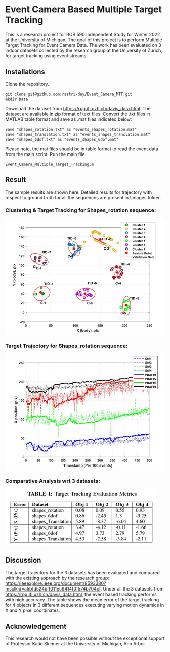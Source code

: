 # Event Camera Based Multiple Target Tracking
This is a research project for ROB 590 Independent Study for Winter 2022 at the University of Michigan. The goal of this project is to perform Multiple Target Tracking for Event Camera Data. The work has been evaluated on 3 indoor datasets collected by the research group at the University of Zurich, for target tracking using event streams. 
## Installations
Clone the repository.
```
git clone git@github.com:rastri-dey/Event_Camera_MTT.git
mkdir Data
```
Download the dataset from https://rpg.ifi.uzh.ch/davis_data.html.
The dataset are available in zip format of text files. Convert the .txt files in MATLAB table format and save as .mat files indicated below:
```
Save "shapes_rotation.txt" as "events_shapes_rotation.mat"
Save "shapes_translation.txt" as "events_shapes_translation.mat"
Save "shapes_6dof.txt" as "events_shapes_6dof.mat"
```
Please note, the mat files should be in table format to read the event data from the main script. Run the main file.
```
Event_Camera_Multiple_Target_Tracking.m
```

## Result
The sample results are shown here. Detailed results for trajectory with respect to ground truth for all the sequences are present in \images folder.
### Clustering & Target Tracking for Shapes_rotation sequence:
![](images/Cluster_Track_ValGate.jpg)
### Target Trajectory for Shapes_rotation sequence:
![](images/GT_Traj_X_shapes_Rot.jpg)
### Comparative Analysis wrt 3 datasets:
![](images/Evaluation_Error_Table.jpg)

## Discussion
The target trajectory for the 3 datasets has been evaluated and compared with the existing approach by the research group: https://ieeexplore.ieee.org/document/8593380?msclkid=a5bfd524bff011ec9414f0f574b704cf. Under all the 3 datasets from https://rpg.ifi.uzh.ch/davis_data.html, the event based tracking performs with high accuracy. The table shows the mean error of the target tracking for 4 objects in 3 different sequences executing varying motion dynamics in X and Y pixel coordinates. 

## Acknowledgement
This research would not have been possible without the exceptional support of Professor Katie Skinner at the University of Michigan, Ann Arbor. 
